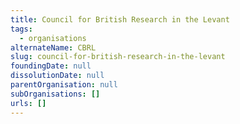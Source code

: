 ```yaml
---
title: Council for British Research in the Levant
tags:
  - organisations
alternateName: CBRL
slug: council-for-british-research-in-the-levant
foundingDate: null
dissolutionDate: null
parentOrganisation: null
subOrganisations: []
urls: []
---
```

